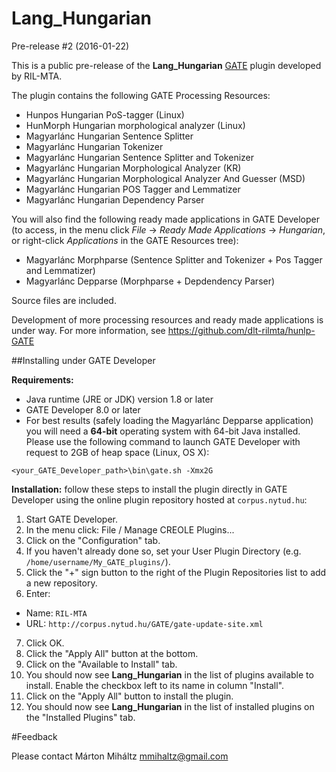 # Lang_Hungarian

Pre-release #2 (2016-01-22)

This is a public pre-release of the **Lang_Hungarian** [GATE](http://gate.ac.uk/) plugin developed by RIL-MTA.

The plugin contains the following GATE Processing Resources:

* Hunpos Hungarian PoS-tagger (Linux)
* HunMorph Hungarian morphological analyzer (Linux)
* Magyarlánc Hungarian Sentence Splitter
* Magyarlánc Hungarian Tokenizer
* Magyarlánc Hungarian Sentence Splitter and Tokenizer
* Magyarlánc Hungarian Morphological Analyzer (KR)
* Magyarlánc Hungarian Morphological Analyzer And Guesser (MSD)
* Magyarlánc Hungarian POS Tagger and Lemmatizer
* Magyarlánc Hungarian Dependency Parser

You will also find the following ready made applications in GATE Developer (to access, in the menu click *File* -> *Ready Made Applications* -> *Hungarian*, or right-click *Applications* in the GATE Resources tree):

* Magyarlánc Morphparse (Sentence Splitter and Tokenizer + Pos Tagger and Lemmatizer)
* Magyarlánc Depparse (Morphparse + Depdendency Parser)

Source files are included.

Development of more processing resources and ready made applications is under way. For more information, see https://github.com/dlt-rilmta/hunlp-GATE

##Installing under GATE Developer

**Requirements:**

* Java runtime (JRE or JDK) version 1.8 or later
* GATE Developer 8.0 or later
* For best results (safely loading the Magyarlánc Depparse application) you will need a **64-bit** operating system with 64-bit Java installed. Please use the following command to launch GATE Developer with request to 2GB of heap space (Linux, OS X):

 ```
 <your_GATE_Developer_path>\bin\gate.sh -Xmx2G
 ```

**Installation:** follow these steps to install the plugin directly in GATE Developer using the online plugin repository hosted at `corpus.nytud.hu`:

1. Start GATE Developer.
2. In the menu click: File / Manage CREOLE Plugins...
3. Click on the "Configuration" tab.
4. If you haven't already done so, set your User Plugin Directory (e.g. `/home/username/My_GATE_plugins/`).
5. Click the "+" sign button to the right of the Plugin Repositories list to add a new repository.
6. Enter:
 * Name: `RIL-MTA`
 * URL: `http://corpus.nytud.hu/GATE/gate-update-site.xml`
7. Click OK.
8. Click the "Apply All" button at the bottom.
9. Click on the "Available to Install" tab.
10. You should now see **Lang_Hungarian** in the list of plugins available to install. Enable the checkbox left to its name in column "Install".
11. Click on the "Apply All" button to install the plugin. 
12. You should now see **Lang_Hungarian** in the list of installed plugins on the "Installed Plugins" tab.

#Feedback

Please contact Márton Miháltz <mmihaltz@gmail.com>
